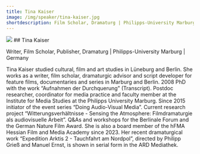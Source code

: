 ```yaml
---
title: Tina Kaiser
image: /img/speaker/tina-kaiser.jpg
shortdescription: Film Scholar, Dramaturg | Philipps-University Marburg | Germany
---
```

<img src="/img/speaker/tina-kaiser.jpg">
## Tina Kaiser

Writer, Film Scholar, Publisher, Dramaturg | Philipps-University Marburg | Germany

Tina Kaiser studied cultural, film and art studies in Lüneburg and Berlin. She works as a writer, film scholar, dramaturgic advisor and script developer for feature films, documentaries and series in Marburg and Berlin. 2008 PhD with the work “Aufnahmen der Durchquerung” (Transcript). Postdoc researcher, coordinator for media practice and faculty member at the Institute for Media Studies at the Philipps University Marburg. Since 2015 initiator of the event series “Doing Audio-Visual Media”. Current research project “Witterungsverhältnisse - Sensing the Atmosphere: Filmdramaturgie als audiovisuelle Arbeit”. Q&As and workshops for the Berlinale Forum and the German Nature Film Award. She is also a board member of the hFMA Hessian Film and Media Academy since 2023. Her recent dramaturgical work “Expedition Arktis 2 - Tauchfahrt am  Nordpol”, directed by Philipp Grieß and Manuel Ernst, is shown in serial form in the ARD Mediathek. 





